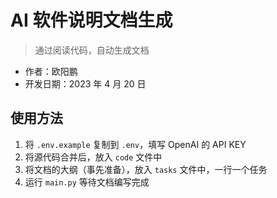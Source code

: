 # AI 软件说明文档生成

> 通过阅读代码，自动生成文档

- 作者：欧阳鹏
- 开发日期：2023 年 4 月 20 日

## 使用方法

1. 将 `.env.example` 复制到 `.env`，填写 OpenAI 的 API KEY
2. 将源代码合并后，放入 `code` 文件中
3. 将文档的大纲（事先准备），放入 `tasks` 文件中，一行一个任务
4. 运行 `main.py` 等待文档编写完成
